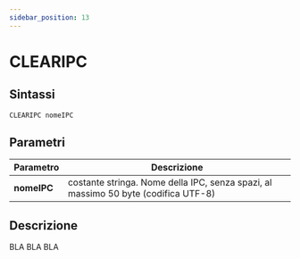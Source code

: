 ```yaml
---
sidebar_position: 13
---
```


# CLEARIPC

## Sintassi

  ```
 CLEARIPC nomeIPC
  ```

## Parametri
|Parametro                     | Descrizione                                                                                            |                
|------------------------------|--------------------------------------------------------------------------------------------------------|
| **nomeIPC**                  | costante stringa. Nome della IPC, senza spazi, al massimo 50 byte (codifica UTF-8)                     |         

## Descrizione
BLA BLA BLA
